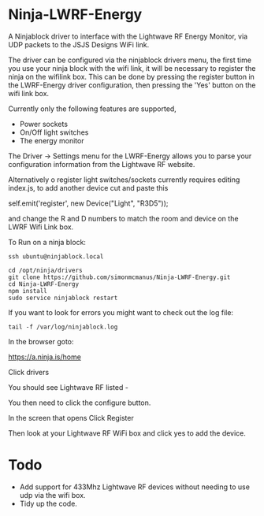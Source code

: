 Ninja-LWRF-Energy
=================

A Ninjablock driver to interface with the Lightwave RF Energy Monitor, via UDP packets to the JSJS Designs WiFi link.

The driver can be configured via the ninjablock drivers menu, the first time you use your ninja block with the wifi link, it will be necessary to register the ninja on the wifilink box. This can be done by pressing the register button in the LWRF-Energy driver configuration, then pressing the 'Yes' button on the wifi link box.


Currently only the following features are supported,
* Power sockets
* On/Off light switches
* The energy monitor

The Driver -> Settings menu for the LWRF-Energy allows you to parse your configuration information from the Lightwave RF website.

Alternatively o register light switches/sockets currently requires editing index.js, to add another device cut and paste this

self.emit('register', new Device("Light", "R3D5"));

and change the R and D numbers to match the room and device on the LWRF Wifi Link box.



To Run on a ninja block:
```
ssh ubuntu@ninjablock.local
```

```
cd /opt/ninja/drivers
git clone https://github.com/simonmcmanus/Ninja-LWRF-Energy.git
cd Ninja-LWRF-Energy
npm install
sudo service ninjablock restart
```
If you want to look for errors you might want to check out the log file:

```
tail -f /var/log/ninjablock.log
```
In the browser goto:

https://a.ninja.is/home

Click drivers

You should see Lightwave RF listed -

You then need to click the configure button.

In the screen that opens Click Register

Then look at your Lightwave RF WiFi box and click yes to add the device.

Todo
=======


* Add support for 433Mhz Lightwave RF devices without needing to use udp via the wifi box.
* Tidy up the code.
